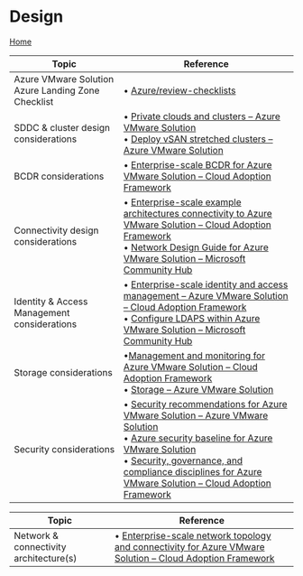 # Design

[Home](../readme.md)  

| **Topic** |  **Reference**  |
|--------|-----|
| Azure VMware Solution Azure Landing Zone Checklist | • [Azure/review-checklists](https://github.com/Azure/review-checklists) |
| SDDC & cluster design considerations  | • [Private clouds and clusters – Azure VMware Solution](https://learn.microsoft.com/azure/azure-vmware/concepts-private-clouds-clusters) <br> • [Deploy vSAN stretched clusters – Azure VMware Solution](https://learn.microsoft.com/azure/azure-vmware/deploy-vsan-stretched-clusters) |
| BCDR considerations  | • [Enterprise-scale BCDR for Azure VMware Solution – Cloud Adoption Framework](https://learn.microsoft.com/azure/cloud-adoption-framework/scenarios/azure-vmware/eslz-business-continuity-and-disaster-recovery) |
| Connectivity design considerations | • [Enterprise-scale example architectures connectivity to Azure VMware Solution – Cloud Adoption Framework](https://learn.microsoft.com/azure/cloud-adoption-framework/scenarios/azure-vmware/example-architectures) <br> • [Network Design Guide for Azure VMware Solution – Microsoft Community Hub](https://techcommunity.microsoft.com/t5/itops-talk-blog/network-design-guide-for-azure-vmware-solution/ba-p/3832546) |
| Identity & Access Management considerations  | • [Enterprise-scale identity and access management – Azure VMware Solution – Cloud Adoption Framework](https://learn.microsoft.com/azure/cloud-adoption-framework/scenarios/azure-vmware/eslz-identity-and-access-management) <br> • [Configure LDAPS within Azure VMware Solution – Microsoft Community Hub](https://techcommunity.microsoft.com/t5/fasttrack-for-azure/configure-ldaps-within-azure-vmware-solution/ba-p/3725759) |
| Storage considerations   | •[Management and monitoring for Azure VMware Solution – Cloud Adoption Framework](https://learn.microsoft.com/azure/cloud-adoption-framework/scenarios/azure-vmware/eslz-management-and-monitoring#storage-considerations) <br> • [Storage – Azure VMware Solution](https://learn.microsoft.com/azure/azure-vmware/concepts-storage) |
| Security considerations | • [Security recommendations for Azure VMware Solution – Azure VMware Solution](https://learn.microsoft.com/azure/azure-vmware/concepts-security-recommendations) <br> • [Azure security baseline for Azure VMware Solution](https://learn.microsoft.com/security/benchmark/azure/baselines/azure-vmware-solution-security-baseline?toc=%2Fazure%2Fazure-vmware%2Ftoc.json) <br> • [Security, governance, and compliance disciplines for Azure VMware Solution – Cloud Adoption Framework](https://learn.microsoft.com/azure/cloud-adoption-framework/scenarios/azure-vmware/eslz-security-governance-and-compliance#security) |

| Topic | Reference |
| ---    |  --- |
| Network & connectivity architecture(s) | • [Enterprise-scale network topology and connectivity for Azure VMware Solution – Cloud Adoption Framework](https://learn.microsoft.com/azure/cloud-adoption-framework/scenarios/azure-vmware/eslz-network-topology-connectivity) |
